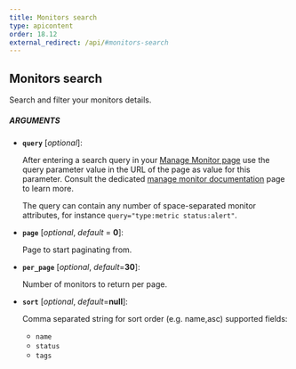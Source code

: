 ```yaml
---
title: Monitors search
type: apicontent
order: 18.12
external_redirect: /api/#monitors-search
---
```


## Monitors search

Search and filter your monitors details.

##### ARGUMENTS

* **`query`** [*optional*]: 
    
    After entering a search query in your [Manage Monitor page][1] use the query parameter value in the URL of the page as value for this parameter. Consult the dedicated [manage monitor documentation][2] page to learn more.

    The query can contain any number of space-separated monitor attributes, for instance `query="type:metric status:alert"`.

* **`page`** [*optional*, *default* = **0**]: 
    
    Page to start paginating from.

* **`per_page`** [*optional*, *default*=**30**]:

    Number of monitors to return per page.

* **`sort`** [*optional*, *default*=**null**]:

    Comma separated string for sort order (e.g. name,asc) supported fields: 

    * `name`
    * `status`
    * `tags`

[1]: https://app.datadoghq.com/monitors/manage
[2]: /monitors/manage_monitor/#find-the-monitors
